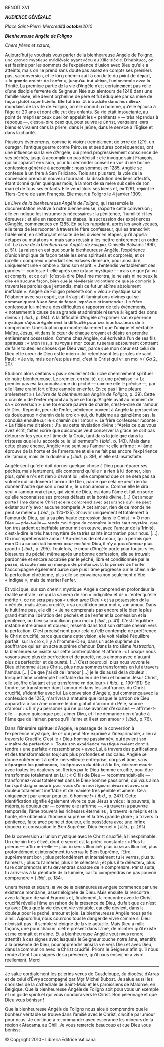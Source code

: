 BENOÎT XVI

***AUDIENCE GÉNÉRALE***

*Place Saint-Pierre* *Mercredi**13 octobre**2010*

***Bienheureuse Angèle de Foligno***

*Chers frères et sœurs,*

Aujourd’hui je voudrais vous parler de la bienheureuse Angèle de Foligno, une grande mystique médiévale ayant vécu au XIIIe siècle. D’habitude, on est fasciné par les sommets de l’expérience d’union avec Dieu qu’elle a atteints, mais on ne prend sans doute pas assez en compte ses premiers pas, sa conversion, et le long chemin qui l’a conduite du point de départ, « la grande crainte de l’enfer », jusqu’au but ultime, l’union totale avec la Trinité. La première partie de la vie d’Angèle n’est certainement pas celle d’une disciple fervente du Seigneur. Née aux alentours de 1248 dans une famille aisée, elle devint orpheline de père et fut éduquée par sa mère de façon plutôt superficielle. Elle fut très tôt introduite dans les milieux mondains de la ville de Foligno, où elle connut un homme, qu’elle épousa à l’âge de 20 ans et dont elle eut des enfants. Sa vie était insouciante, au point de mépriser ceux que l’on appelait les « pénitents » — très répandus à l’époque —, c’est-à-dire ceux qui, pour suivre le Christ, vendaient leurs biens et vivaient dans la prière, dans le jeûne, dans le service à l’Eglise et dans la charité.

Plusieurs événements, comme le violent tremblement de terre de 1279, un ouragan, l’antique guerre contre Pérouse et ses dures conséquences, ont une influence sur la vie d’Angèle, qui prend progressivement conscience de ses péchés, jusqu’à accomplir un pas décisif : elle invoque saint François, qui lui apparaît en vision, pour lui demander conseil en vue d’une bonne confession générale à accomplir : nous sommes en 1285, Angèle se confesse à un frère à San Feliciano. Trois ans plus tard, la voie de la conversion prend un nouveau tournant : la dissolution des liens affectifs, étant donné qu’en quelques mois, à la mort de sa mère suit celle de son mari et de tous ses enfants. Elle vend alors ses biens et, en 1291, rejoint le Tiers-Ordre de saint François. Elle meurt à Foligno le 4 janvier 1309.

*Le Livre de la bienheureuse Angèle de Foligno,* qui rassemble la documentation relative à notre bienheureuse, rapporte cette conversion ; elle en indique les instruments nécessaires : la pénitence, l’humilité et les épreuves ; et elle en rapporte les étapes, la succession des expériences d’Angèle, commencées en 1285. En se les rappelant, après les avoir vécues, elle tenta de les raconter à travers le frère confesseur, qui les transcrivit fidèlement, en s’efforçant ensuite de les diviser en étapes, qu’il appela «étapes ou mutations », mais sans réussir à les mettre entièrement en ordre (cf. *Le Livre de la bienheureuse Angèle de Foligno,* Cinisello Balsamo 1990, p. 51). La raison en est que pour la bienheureuse Angèle, l’expérience d’union implique de façon totale les sens spirituels et corporels, et ce qu’elle « comprend » pendant ses extases demeure, pour ainsi dire, uniquement une « ombre » dans son esprit. « J’entendis véritablement ces paroles — confesse-t-elle après une extase mystique — mais ce que j’ai vu et compris, et ce qu’il [c’est-à-dire Dieu] me montra, je ne sais ni ne peux le dire en aucune façon, bien que je révèlerais volontiers ce que je compris à travers les paroles que j’entendis, mais ce fut un abîme absolument ineffable ». Angèle de Foligno présente son « vécu » mystique sans l’élaborer avec son esprit, car il s’agit d’illuminations divines qui se communiquent à son âme de façon imprévue et inattendue. Le frère confesseur lui-même a des difficultés à rapporter de tels événements, « notamment à cause de sa grande et admirable réserve à l’égard des dons divins » ( *ibid.*, p. 194). A la difficulté d’Angèle d’exprimer son expérience mystique s’ajoute également la difficulté pour ses interlocuteurs de la comprendre. Une situation qui montre clairement que l’unique et véritable Maître, Jésus, vit dans le cœur de chaque croyant et désire en prendre entièrement possession. Comme chez Angèle, qui écrivait à l’un de ses fils spirituels : « Mon Fils, si tu voyais mon cœur, tu serais absolument contraint de faire toutes les choses que Dieu veut, parce que mon cœur est celui de Dieu et le cœur de Dieu est le mien ». Ici retentissent les paroles de saint Paul : « Je vis, mais ce n'est plus moi, c'est le Christ qui vit en moi » ( *Ga* 2, 20).

Etudions alors certains « pas » seulement du riche cheminement spirituel de notre bienheureuse. Le premier, en réalité, est une prémisse : « Le premier pas est la connaissance du péché — comme elle le précise —, par elle l’âme craint fort d'être damnée en enfer. En ce pas l'âme pleure amèrement » ( *Le livre de la bienheureuse Angèle de Foligno,* p. 39). Cette « crainte » de l'enfer répond au type de foi qu'Angèle avait au moment de sa « conversion »; une foi encore pauvre de charité, c'est-à-dire de l'amour de Dieu. Repentir, peur de l’enfer, pénitence ouvrent à Angèle la perspective du douloureux « chemin de la croix » qui, du huitième au quinzième pas, la conduira ensuite sur le « chemin de l'amour ». Le frère confesseur raconte : « La fidèle me dit alors : J'ai eu cette révélation divine : “Après ce que vous avez écrit, faites écrire que quiconque veut conserver la grâce ne doit pas détourner les yeux de l'âme de la Croix, tant dans la joie que dans la tristesse que je lui accorde ou je lui permets”» ( *ibid.,* p. 143). Mais dans cette phase encore, Angèle « ne sent pas l'amour »; elle affirme : « l'âme éprouve de la honte et de l'amertume et elle ne fait pas encore l'expérience de l'amour, mais de la douleur » ( *ibid.,* p. 39), et elle est insatisfaite.

Angèle sent qu'elle doit donner quelque chose à Dieu pour réparer ses péchés, mais lentement, elle comprend qu'elle n'a rien à lui donner, bien plus, qu’elle n'« est rien » devant lui ; elle comprend que ce ne sera pas sa volonté qui lui donnera l'amour de Dieu, parce que cela ne peut rien lui donner d'autre que son « néant », le « non amour ». Comme elle le dira : seul « l'amour vrai et pur, qui vient de Dieu, est dans l'âme et fait en sorte qu'elle reconnaisse ses propres défauts et la bonté divine. […] Cet amour porte l'âme dans le Christ et elle comprend avec assurance qu'il ne peut exister ou n'y avoir aucune tromperie. A cet amour, rien de ce monde ne peut se mêler » ( *ibid.*, p. 124-125). S'ouvrir uniquement et totalement à l'amour de Dieu, qui a sa plus haute expression dans le Christ : « O mon Dieu — prie-t-elle — rends moi digne de connaître le très haut mystère, que ton très ardent et ineffable amour mit en œuvre, avec l'amour de la Trinité, c’est-à-dire le très haut mystère de ta très sainte incarnation pour nous. […]. Oh incompréhensible amour ! Au-dessus de cet amour, qui a permis que mon Dieu se soit fait homme pour me faire Dieu, il n'y a pas d'amour plus grand » ( *ibid.,* p. 295). Toutefois, le cœur d’Angèle porte pour toujours les blessures du péché; même après une bonne confession, elle se trouvait pardonnée et encore accablée par le péché, libre et conditionnée par le passé, absoute mais en manque de pénitence. Et la pensée de l'enfer l'accompagne également parce que plus l'âme progresse sur le chemin de la perfection chrétienne, plus elle se convaincra non seulement d'être « indigne », mais de mériter l'enfer.

Et voici que, sur son chemin mystique, Angèle comprend en profondeur la réalité centrale : ce qui la sauvera de son « indignité» et de « l'enfer qu'elle mérite », ce ne sera pas son « union avec Dieu » et sa possession de la « vérité», mais Jésus crucifié, « sa crucifixion pour moi », son amour. Dans le huitième pas, elle dit : « Je ne comprenais pas encore si le bien le plus grand était ma libération des péchés et de l’enfer et la confession et la pénitence, ou bien sa crucifixion pour moi » ( *ibid.*, p. 41). C'est l'équilibre instable entre amour et douleur, ressenti dans tout son difficile chemin vers la perfection. C'est précisément pour cela qu'elle contemple de préférence le Christ crucifié, parce que dans cette vision, elle voit réalisé l'équilibre parfait : sur la croix, il y a l'homme-Dieu, dans un acte suprême de souffrance qui est un acte suprême d'amour. Dans la troisième *Instruction,* la bienheureuse insiste sur cette contemplation et affirme : « Lorsque nous voyons avec plus de perfection et de pureté, nous aimons avec d'autant plus de perfection et de pureté. […] C'est pourquoi, plus nous voyons le Dieu et homme Jésus Christ, plus nous sommes transformés en lui à travers l'amour. […] Ce que j'ai dit de l'amour […] je le dis aussi de la douleur : lorsque l'âme contemple l'ineffable douleur de Dieu et homme Jésus Christ, elle souffre d’autant et se transforme en douleur » ( *ibid.,* p. 190-191). Se fondre, se transformer dans l’amour et dans les souffrances du Christ crucifié, s'identifier avec lui. La conversion d'Angèle, qui commença avec la confession de 1285, n'arrivera à maturité que lorsque le pardon de Dieu apparaîtra à son âme comme le don gratuit d'amour du Père, source d'amour : « Il n'y a personne qui ne puisse avancer d'excuses — affirme-t-elle — parce quiconque peut aimer Dieu, et il ne demande rien d'autre à l'âme que de l'aimer, parce qu'il l'aime et il est son amour » ( *ibid.,* p. 76).

Dans l’itinéraire spirituel d’Angèle, le passage de la conversion à l’expérience mystique, de ce qui peut être exprimé à l’inexprimable, a lieu à travers le Crucifix. C’est le « Dieu-homme passionné», qui devient son « maître de perfection ». Toute son expérience mystique revient donc à tendre à une parfaite « ressemblance » avec Lui, à travers des purifications et des transformations toujours plus profondes et radicales. Angèle se donne entièrement à cette merveilleuse entreprise, corps et âme, sans s’épargner les pénitences, les épreuves du début à la fin, désirant mourir avec toutes les douleurs souffertes par le Dieu-homme crucifié, pour être transformée totalement en Lui : « O fils de Dieu — recommandait-elle — transformez-vous totalement dans le Dieu-homme passionné, qui vous aima tant qu’il daigna mourir pour vous d’une mort ignominieuse et avec une douleur totalement ineffable et de manière très pénible et amère. Cela uniquement par amour pour toi, ô homme !» ( *ibid.,* p. 247). Cette identification signifie également vivre ce que Jésus a vécu : la pauvreté, le mépris, la douleur car — comme elle l’affirme —, «à travers la pauvreté temporelle, l’âme trouvera les richesses éternelles ; à travers le mépris et la honte, elle obtiendra l’honneur suprême et la très grande gloire ; à travers la pénitence, faite avec peine et douleur, elle possédera avec une infinie douceur et consolation le Bien Suprême, Dieu éternel » ( *ibid.,* p. 293).

De la conversion à l’union mystique avec le Christ crucifié, à l’inexprimable. Un chemin très élevé, dont le secret est la prière constante : « Plus tu prieras — affirme-t-elle — plus tu seras illuminé; plus tu seras illuminé, plus profondément et intensément tu verras le Bien Suprême, l’Etre suprêmement bon ; plus profondément et intensément tu le verras, plus tu l’aimeras ; plus tu l’aimeras, plus il te délectera ; et plus il te délectera, plus tu le comprendras et tu deviendras capable de le comprendre. Par la suite, tu arriveras à la plénitude de la lumière, car tu comprendras ne pas pouvoir comprendre » ( *ibid.,* p. 184).

Chers frères et sœurs, la vie de la bienheureuse Angèle commence par une existence mondaine, assez éloignée de Dieu. Mais ensuite, la rencontre avec la figure de saint François et, finalement, la rencontre avec le Christ crucifié réveille l’âme en raison de la présence de Dieu, du fait que ce n’est qu’avec Dieu que la vie devient vie véritable, car elle devient, dans la douleur pour le péché, amour et joie. La bienheureuse Angèle nous parle ainsi. Aujourd’hui, nous courrons tous le danger de vivre comme si Dieu n’existait pas : il semble si éloigné de la vie actuelle. Mais Dieu a mille façons, une pour chacun, d'être présent dans l’âme, de montrer qu’il existe et me connaît et m’aime. Et la bienheureuse Angèle veut nous rendre attentifs à ces signes avec lesquels le Seigneur touche notre âme, attentifs à la présence de Dieu, pour apprendre ainsi la vie vers Dieu et avec Dieu, dans la communion avec le Christ crucifié. Prions le Seigneur afin qu’il nous rende attentif aux signes de sa présence, qu’il nous enseigne à vivre réellement. Merci.

* * *

Je salue cordialement les pèlerins venus de Guadeloupe, du diocèse d’Arras et de celui d’Évry accompagné par Mgr Michel Dubost. Je salue aussi les choristes de la cathédrale de Saint-Malo et les paroissiens de Malonne, en Belgique. Que la bienheureuse Angèle de Foligno soit pour vous un exemple et un guide spirituel qui vous conduira vers le Christ. Bon pèlerinage et que Dieu vous bénisse !

Que la bienheureuse Angèle de Foligno nous aide à comprendre que le bonheur véritable se trouve dans l’amitié avec le Christ, crucifié par amour pour nous. Je continue à recommander avec espérance les mineurs de la région d’Atacama, au Chili. Je vous remercie beaucoup et que Dieu vous bénisse.

© Copyright 2010 - Libreria Editrice Vaticana